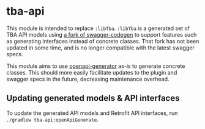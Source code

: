 # tba-api
This module is intended to replace `:libTba`. `:libTba` is a generated set of TBA API models
using [a fork of swagger-codegen](https://github.com/the-blue-alliance/swagger-codegen) to support
features such as generating interfaces instead of concrete classes. That fork has not been updated
in some time, and is no longer compatible with the latest swagger specs.

This module aims to use [openapi-generator](https://github.com/OpenAPITools/openapi-generator) as-is
to generate concrete classes. This should more easily facilitate updates to the plugin and swagger
specs in the future, decreasing maintenance overhead.

## Updating generated models & API interfaces
To update the generated API models and Retrofit API interfaces, run `./gradlew tba-api:openApiGenerate`.